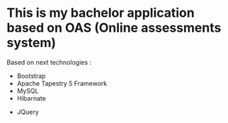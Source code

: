 # This is my bachelor application based on OAS (Online assessments system) #

Based on next technologies :

* Bootstrap
* Apache Tapestry 5 Framework
* MySQL
* Hibarnate
- JQuery

